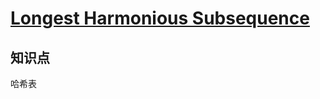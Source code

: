 # [Longest Harmonious Subsequence](https://leetcode.com/problems/longest-harmonious-subsequence/)

## 知识点

哈希表
